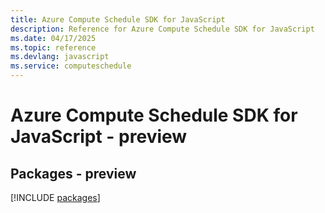 ```yaml
---
title: Azure Compute Schedule SDK for JavaScript
description: Reference for Azure Compute Schedule SDK for JavaScript
ms.date: 04/17/2025
ms.topic: reference
ms.devlang: javascript
ms.service: computeschedule
---
```

# Azure Compute Schedule SDK for JavaScript - preview
## Packages - preview
[!INCLUDE [packages](compute-schedule-index.md)]